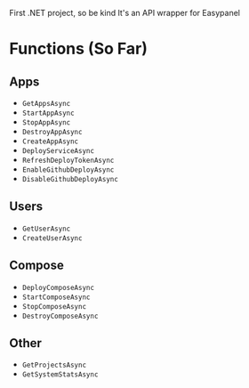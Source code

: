 First .NET project, so be kind It's an API wrapper for Easypanel

# Functions (So Far)

## Apps
- `GetAppsAsync`
- `StartAppAsync`
- `StopAppAsync`
- `DestroyAppAsync`
- `CreateAppAsync`
- `DeployServiceAsync`
- `RefreshDeployTokenAsync`
- `EnableGithubDeployAsync`
- `DisableGithubDeployAsync`

## Users
- `GetUserAsync`
- `CreateUserAsync`

## Compose
- `DeployComposeAsync`
- `StartComposeAsync`
- `StopComposeAsync`
- `DestroyComposeAsync`

## Other
- `GetProjectsAsync`
- `GetSystemStatsAsync`